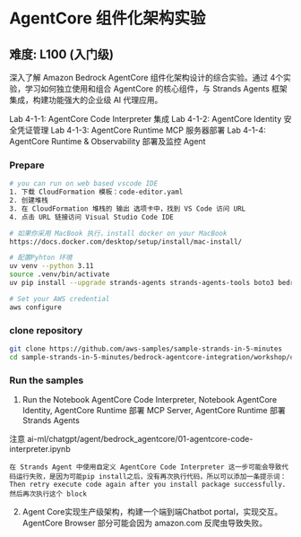 # AgentCore 组件化架构实验

## 难度: L100 (入门级)

深入了解 Amazon Bedrock AgentCore 组件化架构设计的综合实验。通过 4个实验，学习如何独立使用和组合 AgentCore 的核心组件，与 Strands Agents 框架集成，构建功能强大的企业级 AI 代理应用。

Lab 4-1-1: AgentCore Code Interpreter 集成
Lab 4-1-2: AgentCore Identity 安全凭证管理
Lab 4-1-3: AgentCore Runtime MCP 服务器部署
Lab 4-1-4: AgentCore Runtime & Observability 部署及监控 Agent

### Prepare
```bash
# you can run on web based vscode IDE
1. 下载 CloudFormation 模板：code-editor.yaml
2. 创建堆栈
3. 在 CloudFormation 堆栈的 输出 选项卡中，找到 VS Code 访问 URL
4. 点击 URL 链接访问 Visual Studio Code IDE

# 如果你采用 MacBook 执行，install docker on your MacBook
https://docs.docker.com/desktop/setup/install/mac-install/

# 配置Pyhton 环境
uv venv --python 3.11
source .venv/bin/activate
uv pip install --upgrade strands-agents strands-agents-tools boto3 bedrock-agentcore bedrock-agentcore-starter-toolkit ddgs mcp playwright

# Set your AWS credential
aws configure
```

### clone repository
```bash
git clone https://github.com/aws-samples/sample-strands-in-5-minutes
cd sample-strands-in-5-minutes/bedrock-agentcore-integration/workshop/cn
```

### Run the samples
1. Run the Notebook AgentCore Code Interpreter, Notebook AgentCore Identity, AgentCore Runtime 部署 MCP Server, AgentCore Runtime 部署 Strands Agents

注意 ai-ml/chatgpt/agent/bedrock_agentcore/01-agentcore-code-interpreter.ipynb
```
在 Strands Agent 中使用自定义 AgentCore Code Interpreter 这一步可能会导致代码运行失败，是因为可能pip install之后，没有再次执行代码，所以可以添加一条提示词：Then retry execute code again after you install package successfully.
然后再次执行这个 block
```

2. Agent Core实现生产级架构，构建一个端到端Chatbot portal，实现交互。
AgentCore Browser 部分可能会因为 amazon.com 反爬虫导致失败。